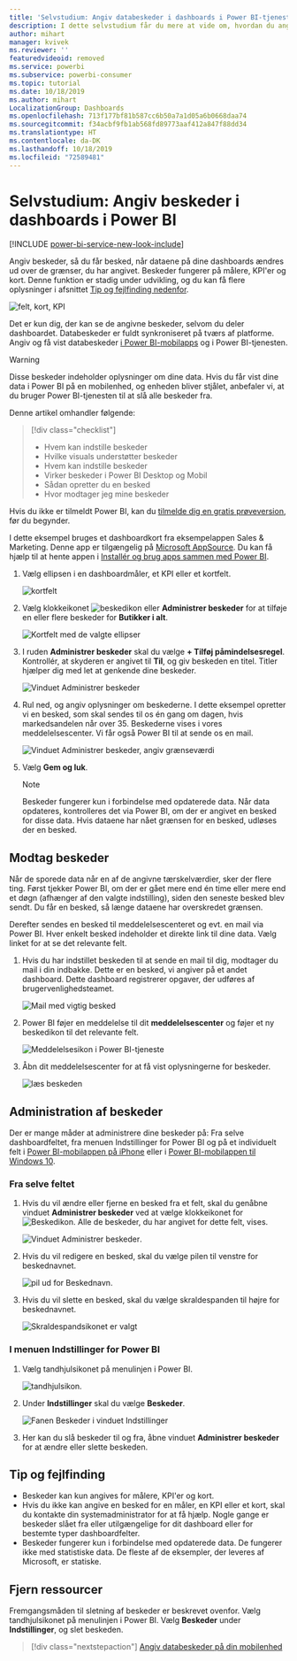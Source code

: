 ```yaml
---
title: 'Selvstudium: Angiv databeskeder i dashboards i Power BI-tjenesten'
description: I dette selvstudium får du mere at vide om, hvordan du angiver beskeder, så du får besked, når dataene i dine dashboards ændres ud over de grænser, du har angivet i Microsoft Power BI-tjenesten.
author: mihart
manager: kvivek
ms.reviewer: ''
featuredvideoid: removed
ms.service: powerbi
ms.subservice: powerbi-consumer
ms.topic: tutorial
ms.date: 10/18/2019
ms.author: mihart
LocalizationGroup: Dashboards
ms.openlocfilehash: 713f177bf81b587cc6b50a7a1d05a6b0668daa74
ms.sourcegitcommit: f34acbf9fb1ab568fd89773aaf412a847f88dd34
ms.translationtype: HT
ms.contentlocale: da-DK
ms.lasthandoff: 10/18/2019
ms.locfileid: "72589481"
---
```

# <a name="tutorial-set-dashboard-alerts-on-power-bi-dashboards"></a>Selvstudium: Angiv beskeder i dashboards i Power BI

[!INCLUDE [power-bi-service-new-look-include](../includes/power-bi-service-new-look-include.md)]

Angiv beskeder, så du får besked, når dataene på dine dashboards ændres ud over de grænser, du har angivet. Beskeder fungerer på målere, KPI'er og kort. Denne funktion er stadig under udvikling, og du kan få flere oplysninger i afsnittet [Tip og fejlfinding nedenfor](#tips-and-troubleshooting).

![felt, kort, KPI](media/end-user-alerts/card-gauge-kpi.png)

Det er kun dig, der kan se de angivne beskeder, selvom du deler dashboardet. Databeskeder er fuldt synkroniseret på tværs af platforme. Angiv og få vist databeskeder [i Power BI-mobilapps](mobile/mobile-set-data-alerts-in-the-mobile-apps.md) og i Power BI-tjenesten. 

> [!WARNING]
> Disse beskeder indeholder oplysninger om dine data. Hvis du får vist dine data i Power BI på en mobilenhed, og enheden bliver stjålet, anbefaler vi, at du bruger Power BI-tjenesten til at slå alle beskeder fra.
> 

Denne artikel omhandler følgende:
> [!div class="checklist"]
> * Hvem kan indstille beskeder
> * Hvilke visuals understøtter beskeder
> * Hvem kan indstille beskeder
> * Virker beskeder i Power BI Desktop og Mobil
> * Sådan opretter du en besked
> * Hvor modtager jeg mine beskeder

Hvis du ikke er tilmeldt Power BI, kan du [tilmelde dig en gratis prøveversion](https://app.powerbi.com/signupredirect?pbi_source=web), før du begynder.

I dette eksempel bruges et dashboardkort fra eksempelappen Sales & Marketing. Denne app er tilgængelig på [Microsoft AppSource](https://appsource.microsoft.com). Du kan få hjælp til at hente appen i [Installér og brug apps sammen med Power BI](end-user-app-view.md).

1. Vælg ellipsen i en dashboardmåler, et KPI eller et kortfelt.
   
   ![kortfelt](media/end-user-alerts/power-bi-cards.png)
2. Vælg klokkeikonet ![beskedikon](media/end-user-alerts/power-bi-bell-icon.png) eller **Administrer beskeder** for at tilføje en eller flere beskeder for **Butikker i alt**.

   ![Kortfelt med de valgte ellipser](media/end-user-alerts/power-bi-ellipses.png)

   
1. I ruden **Administrer beskeder** skal du vælge **+ Tilføj påmindelsesregel**.  Kontrollér, at skyderen er angivet til **Til**, og giv beskeden en titel. Titler hjælper dig med let at genkende dine beskeder.
   
   ![Vinduet Administrer beskeder](media/end-user-alerts/power-bi-manage-alert.png)
4. Rul ned, og angiv oplysninger om beskederne.  I dette eksempel opretter vi en besked, som skal sendes til os én gang om dagen, hvis markedsandelen når over 35. Beskederne vises i vores meddelelsescenter. Vi får også Power BI til at sende os en mail.
   
   ![Vinduet Administrer beskeder, angiv grænseværdi](media/end-user-alerts/power-bi-manage-alert-details.png)
5. Vælg **Gem og luk**.
 
   > [!NOTE]
   > Beskeder fungerer kun i forbindelse med opdaterede data. Når data opdateres, kontrolleres det via Power BI, om der er angivet en besked for disse data. Hvis dataene har nået grænsen for en besked, udløses der en besked. 
   > 

## <a name="receiving-alerts"></a>Modtag beskeder
Når de sporede data når en af de angivne tærskelværdier, sker der flere ting. Først tjekker Power BI, om der er gået mere end én time eller mere end et døgn (afhænger af den valgte indstilling), siden den seneste besked blev sendt. Du får en besked, så længe dataene har overskredet grænsen.

Derefter sendes en besked til meddelelsescenteret og evt. en mail via Power BI. Hver enkelt besked indeholder et direkte link til dine data. Vælg linket for at se det relevante felt.  

1. Hvis du har indstillet beskeden til at sende en mail til dig, modtager du mail i din indbakke. Dette er en besked, vi angiver på et andet dashboard. Dette dashboard registrerer opgaver, der udføres af brugervenlighedsteamet.
   
   ![Mail med vigtig besked](media/end-user-alerts/power-bi-alert-email.png)
2. Power BI føjer en meddelelse til dit **meddelelsescenter** og føjer et ny beskedikon til det relevante felt.
   
   ![Meddelelsesikon i Power BI-tjeneste](media/end-user-alerts/power-bi-task-alert.png)
3. Åbn dit meddelelsescenter for at få vist oplysningerne for beskeder.
   
    ![læs beskeden](media/end-user-alerts/power-bi-notification.png)
   
  

## <a name="managing-alerts"></a>Administration af beskeder

Der er mange måder at administrere dine beskeder på: Fra selve dashboardfeltet, fra menuen Indstillinger for Power BI og på et individuelt felt i [Power BI-mobilappen på iPhone](mobile/mobile-set-data-alerts-in-the-mobile-apps.md) eller i [Power BI-mobilappen til Windows 10](mobile/mobile-set-data-alerts-in-the-mobile-apps.md).

### <a name="from-the-tile-itself"></a>Fra selve feltet

1. Hvis du vil ændre eller fjerne en besked fra et felt, skal du genåbne vinduet **Administrer beskeder** ved at vælge klokkeikonet for ![Beskedikon](media/end-user-alerts/power-bi-bell-icon.png). Alle de beskeder, du har angivet for dette felt, vises.
   
    ![Vinduet Administrer beskeder](media/end-user-alerts/power-bi-manage-alerts.png).
2. Hvis du vil redigere en besked, skal du vælge pilen til venstre for beskednavnet.
   
    ![pil ud for Beskednavn](media/end-user-alerts/power-bi-modify-alert.png).
3. Hvis du vil slette en besked, skal du vælge skraldespanden til højre for beskednavnet.
   
      ![Skraldespandsikonet er valgt](media/end-user-alerts/power-bi-alert-delete.png)

### <a name="from-the-power-bi-settings-menu"></a>I menuen Indstillinger for Power BI

1. Vælg tandhjulsikonet på menulinjen i Power BI.
   
    ![tandhjulsikon](media/end-user-alerts/powerbi-gear-icon.png).
2. Under **Indstillinger** skal du vælge **Beskeder**.
   
    ![Fanen Beskeder i vinduet Indstillinger](media/end-user-alerts/power-bi-alert-settings.png)
3. Her kan du slå beskeder til og fra, åbne vinduet **Administrer beskeder** for at ændre eller slette beskeden.

## <a name="tips-and-troubleshooting"></a>Tip og fejlfinding 

* Beskeder kan kun angives for målere, KPI'er og kort.
* Hvis du ikke kan angive en besked for en måler, en KPI eller et kort, skal du kontakte din systemadministrator for at få hjælp. Nogle gange er beskeder slået fra eller utilgængelige for dit dashboard eller for bestemte typer dashboardfelter.
* Beskeder fungerer kun i forbindelse med opdaterede data. De fungerer ikke med statistiske data. De fleste af de eksempler, der leveres af Microsoft, er statiske. 


## <a name="clean-up-resources"></a>Fjern ressourcer
Fremgangsmåden til sletning af beskeder er beskrevet ovenfor. Vælg tandhjulsikonet på menulinjen i Power BI. Vælg **Beskeder** under **Indstillinger**, og slet beskeden.

> [!div class="nextstepaction"]
> [Angiv databeskeder på din mobilenhed](mobile/mobile-set-data-alerts-in-the-mobile-apps.md)



